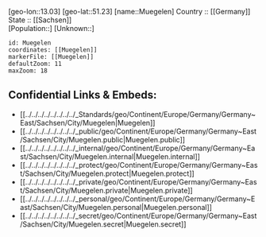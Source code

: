 ﻿---
location: [51.23,13.03] 
mapzoom: [7,12] 
mapmarker: city 
type: City
tags:
- geo/City


SpocWebEntityId: 32649
isDeleted: false
confidential: public

---
[geo-lon::13.03] 
[geo-lat::51.23] 
[name::Muegelen] 
Country :: [[Germany]]  
State :: [[Sachsen]]  
[Population::] 
[Unknown::] 


```leaflet
id: Muegelen
coordinates: [[Muegelen]] 
markerFile: [[Muegelen]] 
defaultZoom: 11 
maxZoom: 18
```


## Confidential Links & Embeds: 
- [[../../../../../../../../_Standards/geo/Continent/Europe/Germany/Germany~East/Sachsen/City/Muegelen|Muegelen]] 
- [[../../../../../../../../_public/geo/Continent/Europe/Germany/Germany~East/Sachsen/City/Muegelen.public|Muegelen.public]] 
- [[../../../../../../../../_internal/geo/Continent/Europe/Germany/Germany~East/Sachsen/City/Muegelen.internal|Muegelen.internal]] 
- [[../../../../../../../../_protect/geo/Continent/Europe/Germany/Germany~East/Sachsen/City/Muegelen.protect|Muegelen.protect]] 
- [[../../../../../../../../_private/geo/Continent/Europe/Germany/Germany~East/Sachsen/City/Muegelen.private|Muegelen.private]] 
- [[../../../../../../../../_personal/geo/Continent/Europe/Germany/Germany~East/Sachsen/City/Muegelen.personal|Muegelen.personal]] 
- [[../../../../../../../../_secret/geo/Continent/Europe/Germany/Germany~East/Sachsen/City/Muegelen.secret|Muegelen.secret]] 
